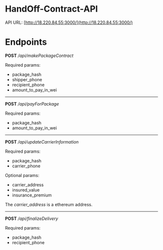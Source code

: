 # HandOff-Contract-API

API URL: [http://18.220.84.55:3000/](http://18.220.84.55:3000/)

# Endpoints #

**POST**
*/api/makePackageContract*

Required params:

- package_hash
- shipper_phone
- recipient_phone
- amount_to_pay_in_wei


----------


**POST**
*/api/payForPackage*

Required params:

- package_hash
- amount_to_pay_in_wei

----------

**POST**
*/api/updateCarrierInformation*

Required params:

- package_hash
- carrier_phone

Optional params:

- carrier_address
- insured_value
- insurance_premium

The *carrier_address* is a ethereum address.

----------

**POST**
*/api/finalizeDelivery*

Required params:

- package_hash
- recipient_phone
